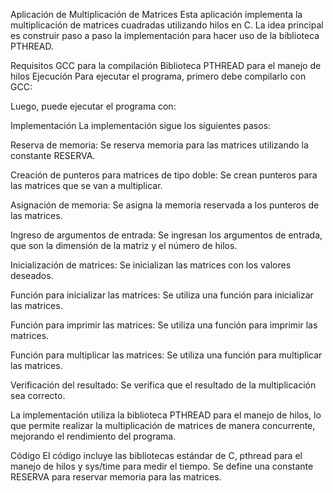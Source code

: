 Aplicación de Multiplicación de Matrices
Esta aplicación implementa la multiplicación de matrices cuadradas utilizando hilos en C. La idea principal es construir paso a paso la implementación para hacer uso de la biblioteca PTHREAD.

Requisitos
GCC para la compilación
Biblioteca PTHREAD para el manejo de hilos
Ejecución
Para ejecutar el programa, primero debe compilarlo con GCC:

Luego, puede ejecutar el programa con:

Implementación
La implementación sigue los siguientes pasos:

Reserva de memoria: Se reserva memoria para las matrices utilizando la constante RESERVA.

Creación de punteros para matrices de tipo doble: Se crean punteros para las matrices que se van a multiplicar.

Asignación de memoria: Se asigna la memoria reservada a los punteros de las matrices.

Ingreso de argumentos de entrada: Se ingresan los argumentos de entrada, que son la dimensión de la matriz y el número de hilos.

Inicialización de matrices: Se inicializan las matrices con los valores deseados.

Función para inicializar las matrices: Se utiliza una función para inicializar las matrices.

Función para imprimir las matrices: Se utiliza una función para imprimir las matrices.

Función para multiplicar las matrices: Se utiliza una función para multiplicar las matrices.

Verificación del resultado: Se verifica que el resultado de la multiplicación sea correcto.

La implementación utiliza la biblioteca PTHREAD para el manejo de hilos, lo que permite realizar la multiplicación de matrices de manera concurrente, mejorando el rendimiento del programa.

Código
El código incluye las bibliotecas estándar de C, pthread para el manejo de hilos y sys/time para medir el tiempo. Se define una constante RESERVA para reservar memoria para las matrices.
